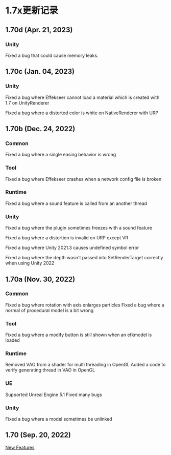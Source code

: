 ﻿# 1.7x更新记录

## 1.70d (Apr. 21, 2023)

### Unity

Fixed a bug that could cause memory leaks.

## 1.70c (Jan. 04, 2023)

### Unity

Fixed a bug where Effekseer cannot load a material which is created with 1.7 on UnityRenderer

Fixed a bug where a distorted color is white on NativeRenderer with URP

## 1.70b (Dec. 24, 2022)

### Common

Fixed a bug where a single easing behavior is wrong

### Tool

Fixed a bug where Effekseer crashes when a network config file is broken

### Runtime

Fixed a bug where a sound feature is called from an another thread

### Unity

Fixed a bug where the plugin sometimes freezes with a sound feature

Fixed a bug where a distortion is invalid on URP except VR

Fixed a bug where Unity 2021.3 causes undefined symbol error

Fixed a bug where the depth wasn't passed into SetRenderTarget correctly when using Unity 2022

## 1.70a (Nov. 30, 2022)

### Common

Fixed a bug where rotation with axis enlarges particles
Fixed a bug where a normal of procedural model is a bit wrong

### Tool

Fixed a bug where a modify button is still shown when an efkmodel is loaded

### Runtime

Removed VAO from a shader for multi threading in OpenGL
Added a code to verify generating thread in VAO in OpenGL

### UE

Supported Unreal Engine 5.1
Fixed many bugs

### Unity

Fixed a bug where a model sometimes be unlinked

## 1.70 (Sep. 20, 2022)

[New Features](170)
